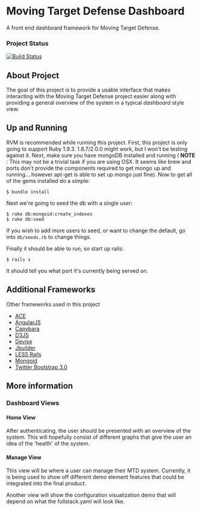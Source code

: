 # Moving Target Defense Dashboard

A front end dashboard framework for Moving Target Defense.

### Project Status

[![Build Status](https://travis-ci.org/briancain/mtd-dashboard.png?branch=master)](https://travis-ci.org/briancain/mtd-dashboard)

## About Project

The goal of this project is to provide a usable interface that makes interacting with the Moving Target Defense project easier along with providing a general overview of the system in a typical _dashboard_ style view.

## Up and Running

RVM is recommended while running this project. First, this project is only going to support Ruby 1.9.3. 1.8.7/2.0.0 might work, but I won't be testing against it. Next, make sure you have mongoDB installed and running ( __NOTE__ : This may not be a trivial task if you are using OSX. It seems like brew and ports don't provide the components required to get mongo up and running....however apt-get is able to set up mongo just fine). Now to get all of the gems installed do a simple:

    $ bundle install

Next we're going to seed the db with a single user:

    $ rake db:mongoid:create_indexes
    $ rake db:seed

If you wish to add more users to seed, or want to change the default, go into `db/seeds.rb` to change things.

Finally it should be able to run, so start up rails:

    $ rails s

It should tell you what port it's currently being served on.

## Additional Frameworks

Other frameworks used in this project

- [ACE](http://ace.c9.io/)
- [AngularJS](http://www.angularjs.org/)
- [Capybara](https://github.com/jnicklas/capybara)
- [D3JS](http://d3js.org/)
- [Devise](https://github.com/plataformatec/devise)
- [Jbuilder](https://github.com/rails/jbuilder)
- [LESS Rails](https://rubygems.org/gems/less-rails)
- [Mongoid](http://mongoid.org/en/mongoid/index.html)
- [Twitter Bootstrap 3.0](http://getbootstrap.com/)

## More information

### Dashboard Views

#### Home View

After authenticating, the user should be presented with an overview of the system. This will hopefully consist of different graphs that give the user an idea of the 'health' of the system.

#### Manage View

This view will be where a user can manage their MTD system. Currently, it is being used to show off different demo element features that could be integrated into the final product.

Another view will show the configuration visualization demo that will depend on what the fullstack.yaml will look like.
